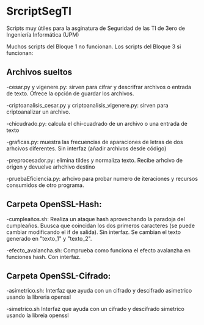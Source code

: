 # SrcriptSegTI
Scripts muy útiles para la asginatura de Seguridad de las TI de 3ero de Ingeniería Informática (UPM)

Muchos scripts del Bloque 1 no funcionan.
Los scripts del Bloque 3 si funcionan:


## Archivos sueltos


-cesar.py y vigenere.py: sirven para cifrar y descrifrar archivos o entrada de texto. Ofrece la opción de guardar los archivos.


-criptoanalisis_cesar.py y criptoanalisis_vigenere.py: sirven para criptoanalizar un archivo.


-chicudrado.py: calcula el chi-cuadrado de un archivo o una entrada de texto


-graficas.py: muestra las frecuencias de aparaciones de letras de dos arhcivos diferentes. Sin interfaz (añadir archivos desde código)


-preprocesador.py: elimina tildes y normaliza texto. Recibe arhcivo de origen y devuelve arhchivo destino


-pruebaEficiencia.py: arhcivo para probar numero de iteraciones y recursos consumidos de otro programa.

## Carpeta OpenSSL-Hash:

-cumpleaños.sh: Realiza un ataque hash aprovechando la paradoja del cumpleaños. Buusca que coincidan los dos primeros caracteres (se puede cambiar modificando el if de salida). Sin interfaz. Se cambian el texto generado en "texto_1" y "texto_2". 


-efecto_avalancha.sh: Comprueba como funciona el efecto avalanzha en funciones hash. Con interfaz.

## Carpeta OpenSSL-Cifrado:


-asimetrico.sh: Interfaz que ayuda con un cifrado y descifrado asimetrico usando la libreria openssl


-simetrico.sh Interfaz que ayuda con un cifrado y descifrado simetrico usando la libreia openssl

